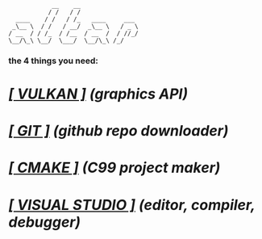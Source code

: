 ```
            __    __
           / /   / /
  ____    / /   / /_   ____     ___
 _\__ \  / /   / __/  _\__ \   / _ \
/ __  / / /_  / /__  / __  /  / //_/
\__/\_\ \__/  \___/  \__/\_\ /_/
```
### the 4 things you need:
# [***[ VULKAN ]***](https://vulkan.lunarg.com/) *(graphics API)*

# [***[ GIT ]***](https://git-scm.com/downloads) *(github repo downloader)*

# [***[ CMAKE ]***](https://cmake.org/download/) *(C99 project maker)*

# [***[ VISUAL STUDIO ]***](https://visualstudio.microsoft.com/downloads/) *(editor, compiler, debugger)*
